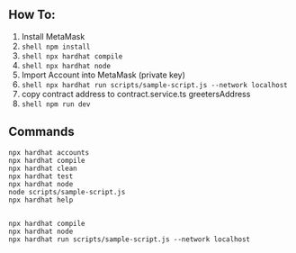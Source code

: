 ## How To:
1. Install MetaMask
2. ```shell npm install```
3. ```shell npx hardhat compile```
4. ```shell npx hardhat node```
5. Import Account into MetaMask (private key)
6. ```shell npx hardhat run scripts/sample-script.js --network localhost```
7. copy contract address to contract.service.ts greetersAddress
8. ```shell npm run dev```


## Commands
```shell
npx hardhat accounts
npx hardhat compile
npx hardhat clean
npx hardhat test
npx hardhat node
node scripts/sample-script.js
npx hardhat help


npx hardhat compile
npx hardhat node
npx hardhat run scripts/sample-script.js --network localhost
```